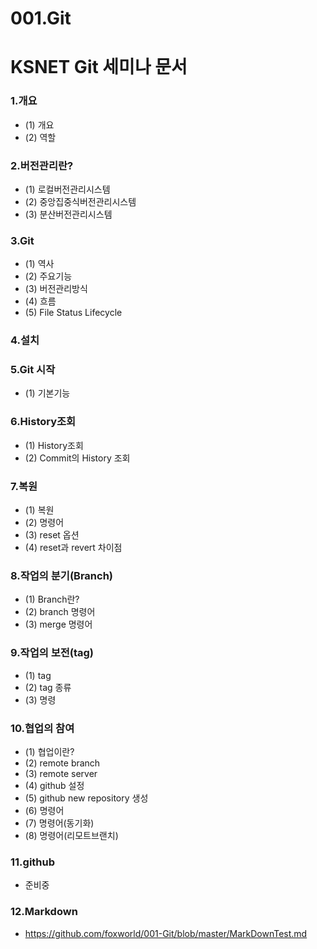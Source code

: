 001.Git
=======

# KSNET Git 세미나 문서

### 1.개요
* (1) 개요
* (2) 역할

### 2.버전관리란?
* (1) 로컬버전관리시스템
* (2) 중앙집중식버전관리시스템
* (3) 분산버전관리시스템

### 3.Git
* (1) 역사
* (2) 주요기능
* (3) 버전관리방식
* (4) 흐름
* (5) File Status Lifecycle
 
### 4.설치

### 5.Git 시작
* (1) 기본기능

### 6.History조회
* (1) History조회
* (2) Commit의 History 조회

### 7.복원
* (1) 복원
* (2) 명령어
* (3) reset 옵션
* (4) reset과 revert 차이점

### 8.작업의 분기(Branch)
* (1) Branch란?
* (2) branch 명령어
* (3) merge 명령어

### 9.작업의 보전(tag)
* (1) tag
* (2) tag 종류
* (3) 명령

### 10.협업의 참여
* (1) 협업이란?
* (2) remote branch
* (3) remote server
* (4) github 설정
* (5) github new repository 생성
* (6) 명령어
* (7) 명령어(동기화)
* (8) 명령어(리모트브랜치)

### 11.github
* 준비중
 
### 12.Markdown
* https://github.com/foxworld/001-Git/blob/master/MarkDownTest.md
